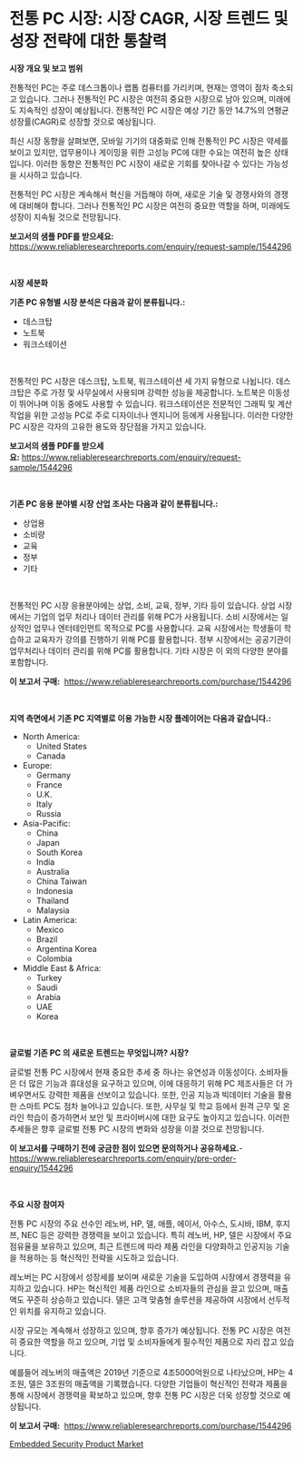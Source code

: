 <p><h1>전통 PC 시장: 시장 CAGR, 시장 트렌드 및 성장 전략에 대한 통찰력</h1></p><p><strong>시장 개요 및 보고 범위</strong></p>
<p><p>전통적인 PC는 주로 데스크톱이나 랩톱 컴퓨터를 가리키며, 현재는 영역이 점차 축소되고 있습니다. 그러나 전통적인 PC 시장은 여전히 중요한 시장으로 남아 있으며, 미래에도 지속적인 성장이 예상됩니다. 전통적인 PC 시장은 예상 기간 동안 14.7%의 연평균 성장률(CAGR)로 성장할 것으로 예상됩니다.</p><p>최신 시장 동향을 살펴보면, 모바일 기기의 대중화로 인해 전통적인 PC 시장은 약세를 보이고 있지만, 업무용이나 게이밍을 위한 고성능 PC에 대한 수요는 여전히 높은 상태입니다. 이러한 동향은 전통적인 PC 시장이 새로운 기회를 찾아나갈 수 있다는 가능성을 시사하고 있습니다.</p><p>전통적인 PC 시장은 계속해서 혁신을 거듭해야 하며, 새로운 기술 및 경쟁사와의 경쟁에 대비해야 합니다. 그러나 전통적인 PC 시장은 여전히 중요한 역할을 하며, 미래에도 성장이 지속될 것으로 전망됩니다.</p></p>
<p><strong>보고서의 샘플 PDF를 받으세요:</strong> <a href="https://www.reliableresearchreports.com/enquiry/request-sample/1544296">https://www.reliableresearchreports.com/enquiry/request-sample/1544296</a></p>
<p>&nbsp;</p>
<p><strong>시장 세분화</strong></p>
<p><strong>기존 PC 유형별 시장 분석은 다음과 같이 분류됩니다.:</strong></p>
<p><ul><li>데스크탑</li><li>노트북</li><li>워크스테이션</li></ul></p>
<p>&nbsp;</p>
<p><p>전통적인 PC 시장은 데스크탑, 노트북, 워크스테이션 세 가지 유형으로 나뉩니다. 데스크탑은 주로 가정 및 사무실에서 사용되며 강력한 성능을 제공합니다. 노트북은 이동성이 뛰어나며 이동 중에도 사용할 수 있습니다. 워크스테이션은 전문적인 그래픽 및 계산 작업을 위한 고성능 PC로 주로 디자이너나 엔지니어 등에게 사용됩니다. 이러한 다양한 PC 시장은 각자의 고유한 용도와 장단점을 가지고 있습니다.</p></p>
<p><strong>보고서의 샘플 PDF를 받으세요:</strong>&nbsp;<a href="https://www.reliableresearchreports.com/enquiry/request-sample/1544296">https://www.reliableresearchreports.com/enquiry/request-sample/1544296</a></p>
<p>&nbsp;</p>
<p><strong> 기존 PC 응용 분야별 시장 산업 조사는 다음과 같이 분류됩니다.:</strong></p>
<p><ul><li>상업용</li><li>소비량</li><li>교육</li><li>정부</li><li>기타</li></ul></p>
<p>&nbsp;</p>
<p><p>전통적인 PC 시장 응용분야에는 상업, 소비, 교육, 정부, 기타 등이 있습니다. 상업 시장에서는 기업의 업무 처리나 데이터 관리를 위해 PC가 사용됩니다. 소비 시장에서는 일상적인 업무나 엔터테인먼트 목적으로 PC를 사용합니다. 교육 시장에서는 학생들이 학습하고 교육자가 강의를 진행하기 위해 PC를 활용합니다. 정부 시장에서는 공공기관이 업무처리나 데이터 관리를 위해 PC를 활용합니다. 기타 시장은 이 외의 다양한 분야를 포함합니다.</p></p>
<p><strong>이 보고서 구매:</strong>&nbsp; <a href="https://www.reliableresearchreports.com/purchase/1544296">https://www.reliableresearchreports.com/purchase/1544296</a></p>
<p>&nbsp;</p>
<p><strong>지역 측면에서 기존 PC 지역별로 이용 가능한 시장 플레이어는 다음과 같습니다.:</strong></p>
<p><ul>
    <li>
        North America:
        <ul>
            <li>United States</li>
            <li>Canada</li>
        </ul>
    </li>
    <li>
        Europe:
        <ul>
            <li>Germany</li>
            <li>France</li>
            <li>U.K.</li>
            <li>Italy</li>
            <li>Russia</li>
        </ul>
    </li>
    <li>
        Asia-Pacific:
        <ul>
            <li>China</li>
            <li>Japan</li>
            <li>South Korea</li>
            <li>India</li>
            <li>Australia</li>
            <li>China Taiwan</li>
            <li>Indonesia</li>
            <li>Thailand</li>
            <li>Malaysia</li>
        </ul>
    </li>
    <li>
        Latin America:
        <ul>
            <li>Mexico</li>
            <li>Brazil</li>
            <li>Argentina Korea</li>
            <li>Colombia</li>
        </ul>
    </li>
    <li>
        Middle East & Africa:
        <ul>
            <li>Turkey</li>
            <li>Saudi</li>
            <li>Arabia</li>
            <li>UAE</li>
            <li>Korea</li>
        </ul>
    </li>
    </ul></p>
<p>&nbsp;</p>
<p><strong>글로벌 기존 PC 의 새로운 트렌드는 무엇입니까? 시장?</strong></p>
<p><p>글로벌 전통 PC 시장에서 현재 중요한 추세 중 하나는 유연성과 이동성이다. 소비자들은 더 많은 기능과 휴대성을 요구하고 있으며, 이에 대응하기 위해 PC 제조사들은 더 가벼우면서도 강력한 제품을 선보이고 있습니다. 또한, 인공 지능과 빅데이터 기술을 활용한 스마트 PC도 점차 늘어나고 있습니다. 또한, 사무실 및 학교 등에서 원격 근무 및 온라인 학습이 증가하면서 보안 및 프라이버시에 대한 요구도 높아지고 있습니다. 이러한 추세들은 향후 글로벌 전통 PC 시장의 변화와 성장을 이끌 것으로 전망됩니다.</p></p>
<p><strong>이 보고서를 구매하기 전에 궁금한 점이 있으면 문의하거나 공유하세요.</strong>- <a href="https://www.reliableresearchreports.com/enquiry/pre-order-enquiry/1544296">https://www.reliableresearchreports.com/enquiry/pre-order-enquiry/1544296</a></p>
<p>&nbsp;</p>
<p><strong>주요 시장 참여자</strong></p>
<p><p>전통 PC 시장의 주요 선수인 레노버, HP, 델, 애플, 에이서, 아수스, 도시바, IBM, 후지쯔, NEC 등은 강력한 경쟁력을 보이고 있습니다. 특히 레노버, HP, 델은 시장에서 주요 점유율을 보유하고 있으며, 최근 트렌드에 따라 제품 라인을 다양화하고 인공지능 기술을 적용하는 등 혁신적인 전략을 시도하고 있습니다.</p><p>레노버는 PC 시장에서 성장세를 보이며 새로운 기술을 도입하여 시장에서 경쟁력을 유지하고 있습니다. HP는 혁신적인 제품 라인으로 소비자들의 관심을 끌고 있으며, 매출액도 꾸준히 상승하고 있습니다. 델은 고객 맞춤형 솔루션을 제공하여 시장에서 선두적인 위치를 유지하고 있습니다.</p><p>시장 규모는 계속해서 성장하고 있으며, 향후 증가가 예상됩니다. 전통 PC 시장은 여전히 중요한 역할을 하고 있으며, 기업 및 소비자들에게 필수적인 제품으로 자리 잡고 있습니다.</p><p>예를들어 레노버의 매출액은 2019년 기준으로 4조5000억원으로 나타났으며, HP는 4조원, 델은 3조원의 매출액을 기록했습니다. 다양한 기업들이 혁신적인 전략과 제품을 통해 시장에서 경쟁력을 확보하고 있으며, 향후 전통 PC 시장은 더욱 성장할 것으로 예상됩니다.</p></p>
<p><strong>이 보고서 구매:</strong>&nbsp;&nbsp;<a href="https://www.reliableresearchreports.com/purchase/1544296">https://www.reliableresearchreports.com/purchase/1544296</a></p>
<p><p><a href="https://github.com/ChiragRP21/Market-Research-Report-List-4/blob/main/embedded-security-product-market.md">Embedded Security Product Market</a></p></p>
